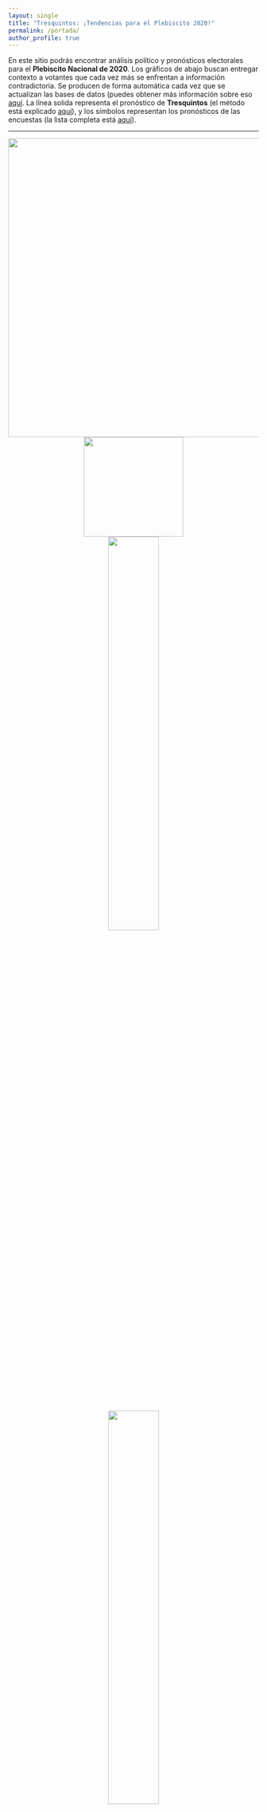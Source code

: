 ```yaml
---
layout: single
title: "Tresquintos: ¡Tendencias para el Plebiscito 2020!"
permalink: /portada/
author_profile: true
---
```



En este sitio podrás encontrar análisis político y pronósticos electorales para el **Plebiscito Nacional de 2020**. Los gráficos de abajo buscan entregar contexto a votantes que cada vez más se enfrentan a información contradictoria. Se producen de forma automática cada vez que se actualizan las bases de datos (puedes obtener más información sobre eso [aquí](https://tresquintos.cl/faq/). La línea solida representa el pronóstico de **Tresquintos** (el método está explicado [aquí](https://tresquintos.cl/tsm/)), y los símbolos representan los pronósticos de las encuestas (la lista completa está [aquí](https://tresquintos.cl/encuestas/)).

---

<div align="center">
<img width="600" src="https://tresquintos.cl/images/tsm/comparison_2020-1_top2.png" >
</div>

<div align="center">
<img width="200" src="https://tresquintos.cl/images/tsm/ts_2020-1_Aprueba.png" src="https://tresquintos.cl/images/tsm/ts_2020-1_Rechaza.png" >
</div>

<div align="center">
<img width="45%" src="https://tresquintos.cl/images/tsm/ts_2020-1_Rechaza.png" >
</div>


<div align="center" class="row">
  <div class="column">
    <img width="45%" src="https://tresquintos.cl/images/tsm/ts_2020-1_Aprueba.png">
  </div>
  <div class="column">
    <img width="45%" src="https://tresquintos.cl/images/tsm/ts_2020-1_Rechaza.png">
  </div>
</div>


[![Aprueba](/images/tsm/ts_2020-1_Aprueba.png){:height="45%" width="45%"}](https://tresquintos.cl/images/tsm/ts_2020-1_Aprueba.png) [![Rechaza](/images/tsm/ts_2020-1_Rechaza.png){:height="45%" width="45%"}](https://tresquintos.cl/images/tsm/ts_2020-1_Rechaza.png)

[![Aprueba](/images/tsm/kd_2020-1_Aprueba.png){:height="45%" width="45%"}](https://tresquintos.cl/images/tsm/kd_2020-1_Aprueba.png) [![Rechaza](/images/tsm/kd_2020-1_Rechaza.png){:height="45%" width="45%"}](https://tresquintos.cl/images/tsm/kd_2020-1_Rechaza.png)

<sub>![.](/images/danger.png){:height="1.8%" width="1.8%"} Para interpretar este gráfico, revisa los detalles del método [aquí](https://tresquintos.cl/tsm/) y los comentarios asociados [aquí](https://tresquintos.cl/posts/2020/03/caveat/). ![.](/images/danger.png){:height="1.8%" width="1.8%"} </sub>

---
%### Segunda Pregunta: ¿Qué tipo de órgano debiera redactar la nueva Constitución?

![2](/images/tsm/comparison_2020-2_top2.png){:height="75%" width="75%"}

[![CC](/images/tsm/ts_2020-2_Convención%20Constituyente.png){:height="45%" width="45%"}](https://tresquintos.cl/images/tsm/ts_2020-2_Convención%20Constituyente.png) [![CM](/images/tsm/ts_2020-2_Convención%20Mixta.png){:height="45%" width="45%"}](https://tresquintos.cl/images/tsm/ts_2020-2_Convención%20Mixta.png)

[![CC](/images/tsm/kd_2020-2_Convención%20Constituyente.png){:height="45%" width="45%"}](https://tresquintos.cl/images/tsm/kd_2020-2_Convención%20Constituyente.png) [![CM](/images/tsm/kd_2020-2_Convención%20Mixta.png){:height="45%" width="45%"}](https://tresquintos.cl/images/tsm/kd_2020-2_Convención%20Mixta.png)

<sub>![.](/images/danger.png){:height="1.8%" width="1.8%"} Para interpretar este gráfico, revisa los detalles del método [aquí](https://tresquintos.cl/tsm/) y los comentarios asociados [aquí](https://tresquintos.cl/posts/2020/03/caveat/). ![.](/images/danger.png){:height="1.8%" width="1.8%"} </sub>

---
%### Participación Electoral: ¿Piensa usted votar en el Plebiscito 2020?

![3](/images/tsm/comparison_2020-3_top2.png){:height="75%" width="75%"}

[![Sí](/images/tsm/ts_2020-3_Sí.png){:height="45%" width="45%"}](https://tresquintos.cl/images/tsm/ts_2020-3_Sí.png) [![No](/images/tsm/ts_2020-3_No.png){:height="45%" width="45%"}](https://tresquintos.cl/images/tsm/ts_2020-3_No.png)

[![Sí](/images/tsm/kd_2020-3_Sí.png){:height="45%" width="45%"}](https://tresquintos.cl/images/tsm/kd_2020-2_Convención%20Constituyente.png) [![No](/images/tsm/kd_2020-3_No.png){:height="45%" width="45%"}](https://tresquintos.cl/images/tsm/kd_2020-3_No.png)

<sub>![.](/images/danger.png){:height="1.8%" width="1.8%"} Para interpretar este gráfico, revisa los detalles del método [aquí](https://tresquintos.cl/tsm/) y los comentarios asociados [aquí](https://tresquintos.cl/posts/2020/03/caveat/). ![.](/images/danger.png){:height="1.8%" width="1.8%"} </sub>

---
### Otros enlaces

Para ver el detalle del **Plebiscito Nacional de 2020**, pincha [aquí](https://tresquintos.cl/plebiscito2020). Para ver las preguntas frecuentes, pincha [aquí](https://tresquintos.cl/faq/). Si quieres contribuir a **Tresquintos**, te puedes suscribir a uno de nuestros planes en [Reveniu](https://tresquintos.cl/donaciones). Y si tienes dudas, sugerencias o reclamos, puedes contactar al equipo directamente por [Discord](https://discord.gg/qPDkg67).


<!-- Mailchimp -->
<script type="text/javascript" src="//downloads.mailchimp.com/js/signup-forms/popup/unique-methods/embed.js" data-dojo-config="usePlainJson: true, isDebug: false"></script><script type="text/javascript">window.dojoRequire(["mojo/signup-forms/Loader"], function(L) { L.start({"baseUrl":"mc.us15.list-manage.com","uuid":"3a6f5773bbbc78ea5a0003f67","lid":"8c164eff0f","uniqueMethods":true}) })</script>


<!-- NES -->
<style>
.aligncenter {
    text-align: center;
}
</style>
<p class="aligncenter">
    <img src="/images/nes.png" width="30" height="30" alt="konami" />
</p>
<script src="/js/topsecret.js"></script>

<script src="/js/cyberdelia.js"></script>

<script type="text/javascript"> var msTag = {"site":"tnw","page":"home","cyberdelia_page_type":"home","data":{"sponsorName":false,"isSponsoredCategory":false}}</script>

<script src="https://cdn0.tnwcdn.com/wp-content/themes/cyberdelia/assets/js/app.min.js?v=1585558461" type="text/javascript" async=""></script>



<!-- Favicon -->
<link rel="apple-touch-icon" sizes="180x180" href="/apple-touch-icon.png">
<link rel="icon" type="image/png" sizes="32x32" href="/favicon-32x32.png">
<link rel="icon" type="image/png" sizes="16x16" href="/favicon-16x16.png">
<link rel="manifest" href="/site.webmanifest">
<link rel="mask-icon" href="/safari-pinned-tab.svg" color="#5bbad5">
<meta name="msapplication-TileColor" content="#b91d47">
<meta name="theme-color" content="#ffffff">


<!-- Finisce sempre così, con la morte.
Prima però c’è stata la vita,
nascosta sotto i bla, bla, bla, bla, bla.
È tutto sedimentato sotto il chiacchiericcio e il rumore:
il silenzio e il sentimento,
l’emozione e la paura,
gli sparuti incostanti sprazzi di bellezza
e poi lo squallore disgraziato e l’uomo miserabile.
Tutto sepolto nella coperta
dell’imbarazzo dello stare al mondo:
bla, bla, bla, bla.
Altrove c’è l’Altrove,
io non mi occupo dell’Altrove.
Dunque che questo romanzo abbia inizio.
In fondo è solo un trucco, si è solo un trucco. kb. -->
